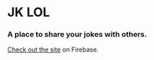 # JK LOL

### A place to share your jokes with others.

[Check out the site](https://jk-lol.web.app) on Firebase.
